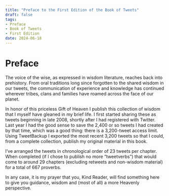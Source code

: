 ```yaml
---
title: "Preface to the First Edition of the Book of Tweets"
draft: false
tags:
- Preface
- Book of Tweets
- First Edition
date: 2024-06-18
---
```

# Preface
The voice of the wise, as expressed in wisdom literature, reaches back into prehistory. From oral traditions long since forgotten to the shared wisdom in our tweets, the communication of experience and knowledge has continued wherever tribes, clans and families have roamed across the face of our planet.

In honor of this priceless Gift of Heaven I publish this collection of wisdom that I myself have gleaned in my brief life. I first started sharing these as tweets beginning in late 2008, shortly after I had registered with Twitter. Last year I had the good sense to save the 2,400 or so tweets I had created by that time, which was a good thing: there is a 3,200-tweet access limit. Using TweetBackup I exported the most recent 3,200 tweets so that I could, from a complete collection, publish my original material in this book.

I’ve arranged the tweets in chronological order of 23 tweets per chapter. When completed (if I chose to publish no more “tweetverbs”) that would come to around 29 chapters (excluding retweets and non-wisdom material) for a total of 667 proverbs.

In any case, it is my prayer that you, Kind Reader, will find something here to give you guidance, wisdom and (most of all) a more Heavenly perspective.
